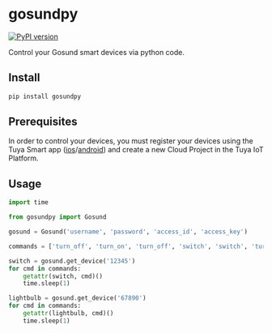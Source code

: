 # gosundpy

[![PyPI version](https://badge.fury.io/py/gosundpy.svg)](https://badge.fury.io/py/gosundpy)

Control your Gosund smart devices via python code.

## Install

```bash
pip install gosundpy
```

## Prerequisites

In order to control your devices, you must register your devices using the Tuya
Smart app ([ios][1]/[android][2]) and create a new Cloud Project in the Tuya
IoT Platform.

## Usage

```python
import time

from gosundpy import Gosund

gosund = Gosund('username', 'password', 'access_id', 'access_key')

commands = ['turn_off', 'turn_on', 'turn_off', 'switch', 'switch', 'turn_off']

switch = gosund.get_device('12345')
for cmd in commands:
    getattr(switch, cmd)()
    time.sleep(1)

lightbulb = gosund.get_device('67890')
for cmd in commands:
    getattr(lightbulb, cmd)()
    time.sleep(1)
```

<!-- links -->
[1]: https://apps.apple.com/us/app/tuya-smart/id1034649547
[2]: https://play.google.com/store/apps/details?id=com.tuya.smart&hl=en_US&gl=US
